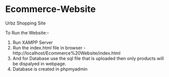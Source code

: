 # Ecommerce-Website
Urbz Shopping Site

To Run the Website:-
1. Run XAMPP Server
2. Run the index.html file in browser - http://localhost/Ecommerce%20Website/index.html
3. And for Database use the sql file that is uploaded then only products will be dispalyed in webpage.
4. Database is created in phpmyadmin
